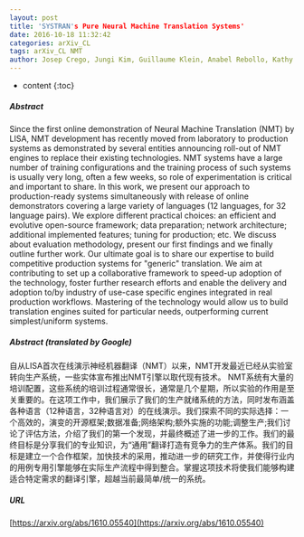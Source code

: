 ```yaml
---
layout: post
title: 'SYSTRAN's Pure Neural Machine Translation Systems'
date: 2016-10-18 11:32:42
categories: arXiv_CL
tags: arXiv_CL NMT
author: Josep Crego, Jungi Kim, Guillaume Klein, Anabel Rebollo, Kathy Yang, Jean Senellart, Egor Akhanov, Patrice Brunelle, Aurelien Coquard, Yongchao Deng, Satoshi Enoue, Chiyo Geiss, Joshua Johanson, Ardas Khalsa, Raoum Khiari, Byeongil Ko, Catherine Kobus, Jean Lorieux, Leidiana Martins, Dang-Chuan Nguyen, Alexandra Priori, Thomas Riccardi, Natalia Segal, Christophe Servan, Cyril Tiquet, Bo Wang, Jin Yang, Dakun Zhang, Jing Zhou, Peter Zoldan
---
```


* content
{:toc}

##### Abstract
Since the first online demonstration of Neural Machine Translation (NMT) by LISA, NMT development has recently moved from laboratory to production systems as demonstrated by several entities announcing roll-out of NMT engines to replace their existing technologies. NMT systems have a large number of training configurations and the training process of such systems is usually very long, often a few weeks, so role of experimentation is critical and important to share. In this work, we present our approach to production-ready systems simultaneously with release of online demonstrators covering a large variety of languages (12 languages, for 32 language pairs). We explore different practical choices: an efficient and evolutive open-source framework; data preparation; network architecture; additional implemented features; tuning for production; etc. We discuss about evaluation methodology, present our first findings and we finally outline further work. Our ultimate goal is to share our expertise to build competitive production systems for "generic" translation. We aim at contributing to set up a collaborative framework to speed-up adoption of the technology, foster further research efforts and enable the delivery and adoption to/by industry of use-case specific engines integrated in real production workflows. Mastering of the technology would allow us to build translation engines suited for particular needs, outperforming current simplest/uniform systems.

##### Abstract (translated by Google)
自从LISA首次在线演示神经机器翻译（NMT）以来，NMT开发最近已经从实验室转向生产系统，一些实体宣布推出NMT引擎以取代现有技术。 NMT系统有大量的培训配置，这些系统的培训过程通常很长，通常是几个星期，所以实验的作用是至关重要的。在这项工作中，我们展示了我们的生产就绪系统的方法，同时发布涵盖各种语言（12种语言，32种语言对）的在线演示。我们探索不同的实际选择：一个高效的，演变的开源框架;数据准备;网络架构;额外实施的功能;调整生产;我们讨论了评估方法，介绍了我们的第一个发现，并最终概述了进一步的工作。我们的最终目标是分享我们的专业知识，为“通用”翻译打造有竞争力的生产体系​​。我们的目标是建立一个合作框架，加快技术的采用，推动进一步的研究工作，并使得行业内的用例专用引擎能够在实际生产流程中得到整合。掌握这项技术将使我们能够构建适合特定需求的翻译引擎，超越当前最简单/统一的系统。

##### URL
[https://arxiv.org/abs/1610.05540](https://arxiv.org/abs/1610.05540)

